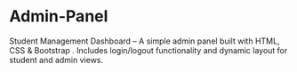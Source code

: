 # Admin-Panel
Student Management Dashboard – A simple admin panel built with HTML, CSS &amp; Bootstrap . Includes login/logout functionality and dynamic layout for student and admin views.
